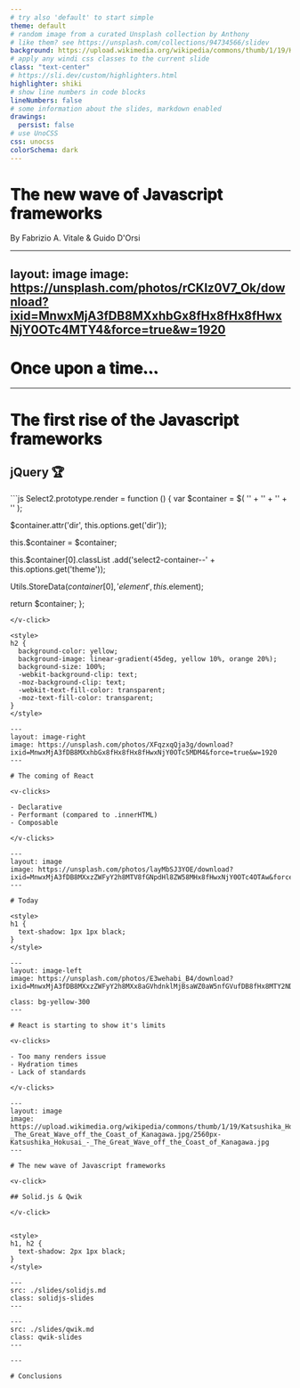 ```yaml
---
# try also 'default' to start simple
theme: default
# random image from a curated Unsplash collection by Anthony
# like them? see https://unsplash.com/collections/94734566/slidev
background: https://upload.wikimedia.org/wikipedia/commons/thumb/1/19/Katsushika_Hokusai_-_The_Great_Wave_off_the_Coast_of_Kanagawa.jpg/2560px-Katsushika_Hokusai_-_The_Great_Wave_off_the_Coast_of_Kanagawa.jpg
# apply any windi css classes to the current slide
class: "text-center"
# https://sli.dev/custom/highlighters.html
highlighter: shiki
# show line numbers in code blocks
lineNumbers: false
# some information about the slides, markdown enabled
drawings:
  persist: false
# use UnoCSS
css: unocss
colorSchema: dark
---
```


# The new wave of Javascript frameworks

By Fabrizio A. Vitale & Guido D'Orsi

---
layout: image
image: https://unsplash.com/photos/rCKIz0V7_Ok/download?ixid=MnwxMjA3fDB8MXxhbGx8fHx8fHx8fHwxNjY0OTc4MTY4&force=true&w=1920
---

# Once upon a time...


<style>
h1 {
  text-shadow: 1px 1px black;
}
</style>

---

# The first rise of the Javascript frameworks

<v-click>

## jQuery 🏆

</v-click>

<v-click>
```js
Select2.prototype.render = function () {
  var $container = $(
    '<span class="select2 select2-container">' +
      '<span class="selection"></span>' +
      '<span class="dropdown-wrapper" aria-hidden="true"></span>' +
    '</span>'
  );

  $container.attr('dir', this.options.get('dir'));

  this.$container = $container;

  this.$container[0].classList
    .add('select2-container--' + this.options.get('theme'));

  Utils.StoreData($container[0], 'element', this.$element);

  return $container;
};
```
</v-click>

<style>
h2 {
  background-color: yellow;
  background-image: linear-gradient(45deg, yellow 10%, orange 20%);
  background-size: 100%;
  -webkit-background-clip: text;
  -moz-background-clip: text;
  -webkit-text-fill-color: transparent;
  -moz-text-fill-color: transparent;
}
</style>

---
layout: image-right
image: https://unsplash.com/photos/XFqzxqQja3g/download?ixid=MnwxMjA3fDB8MXxhbGx8fHx8fHx8fHwxNjY0OTc5MDM4&force=true&w=1920
---

# The coming of React

<v-clicks>

- Declarative
- Performant (compared to .innerHTML)
- Composable

</v-clicks>

---
layout: image
image: https://unsplash.com/photos/layMbSJ3YOE/download?ixid=MnwxMjA3fDB8MXxzZWFyY2h8MTV8fGNpdHl8ZW58MHx8fHwxNjY0OTc4OTAw&force=true&w=1920
---

# Today

<style>
h1 {
  text-shadow: 1px 1px black;
}
</style>

---
layout: image-left
image: https://unsplash.com/photos/E3wehabi_B4/download?ixid=MnwxMjA3fDB8MXxzZWFyY2h8MXx8aGVhdnklMjBsaWZ0aW5nfGVufDB8fHx8MTY2NDkzNjMzNg&force=true&w=1920

class: bg-yellow-300
---

# React is starting to show it's limits

<v-clicks>

- Too many renders issue
- Hydration times
- Lack of standards

</v-clicks>

---
layout: image
image: https://upload.wikimedia.org/wikipedia/commons/thumb/1/19/Katsushika_Hokusai_-_The_Great_Wave_off_the_Coast_of_Kanagawa.jpg/2560px-Katsushika_Hokusai_-_The_Great_Wave_off_the_Coast_of_Kanagawa.jpg
---

# The new wave of Javascript frameworks

<v-click>

## Solid.js & Qwik 

</v-click>


<style>
h1, h2 {
  text-shadow: 2px 1px black;
}
</style>

---
src: ./slides/solidjs.md
class: solidjs-slides
---

---
src: ./slides/qwik.md
class: qwik-slides
---

---

# Conclusions
